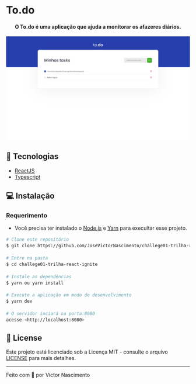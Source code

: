 # To.do

<h4 align="center">
  O To.do é uma aplicação que ajuda a monitorar os afazeres diários.
</h4>

![Podcastr preview](.github/app-preview.png)

## :wrench: Tecnologias

- [ReactJS](https://reactjs.org/)
- [Typescript](https://www.typescriptlang.org/)

## :computer: Instalação

### Requerimento
- Você precisa ter instalado o [Node.js](https://nodejs.org/en/download/) e [Yarn](https://yarnpkg.com/) para execultar esse projeto.

```bash
# Clone este repositório
$ git clone https://github.com/JoseVictorNascimento/challege01-trilha-react-ignite.git

# Entre na pasta
$ cd challege01-trilha-react-ignite

# Instale as dependências
$ yarn ou yarn install

# Execute a aplicação em modo de desenvolvimento
$ yarn dev

# O servidor inciará na porta:8080
acesse <http://localhost:8080>
```

## 📝 License

Este projeto está licenciado sob a Licença MIT - consulte o arquivo [LICENSE](LICENSE) para mais detalhes.

---

Feito com 💜 por Victor Nascimento
